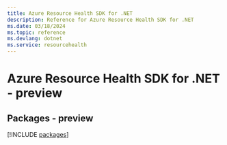 ```yaml
---
title: Azure Resource Health SDK for .NET
description: Reference for Azure Resource Health SDK for .NET
ms.date: 03/18/2024
ms.topic: reference
ms.devlang: dotnet
ms.service: resourcehealth
---
```

# Azure Resource Health SDK for .NET - preview
## Packages - preview
[!INCLUDE [packages](resource-health-index.md)]